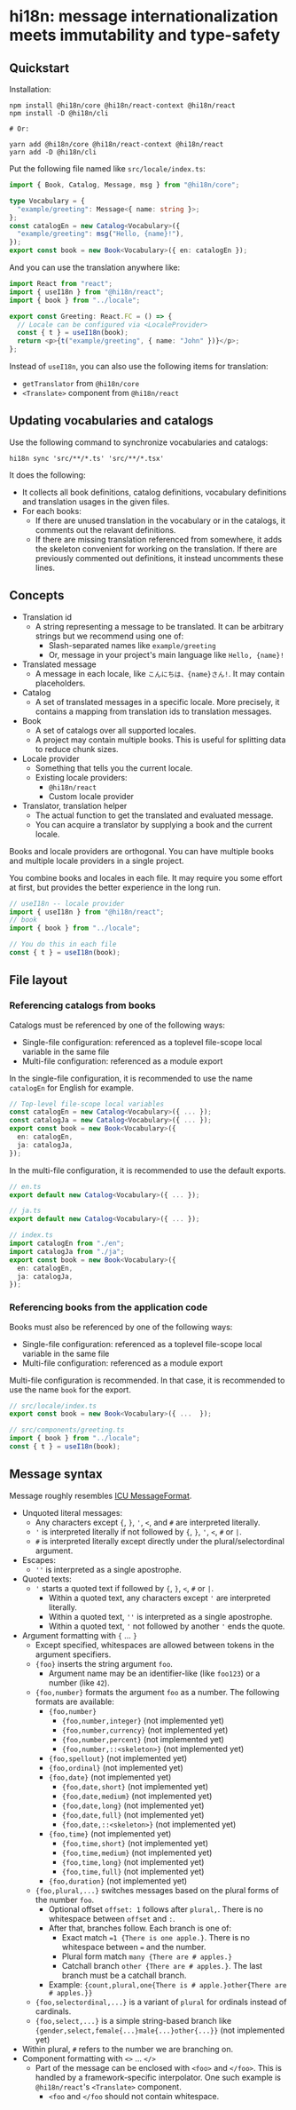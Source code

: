 # hi18n: message internationalization meets immutability and type-safety

## Quickstart

Installation:

```
npm install @hi18n/core @hi18n/react-context @hi18n/react
npm install -D @hi18n/cli

# Or:

yarn add @hi18n/core @hi18n/react-context @hi18n/react
yarn add -D @hi18n/cli
```

Put the following file named like `src/locale/index.ts`:

```typescript
import { Book, Catalog, Message, msg } from "@hi18n/core";

type Vocabulary = {
  "example/greeting": Message<{ name: string }>;
};
const catalogEn = new Catalog<Vocabulary>({
  "example/greeting": msg("Hello, {name}!"),
});
export const book = new Book<Vocabulary>({ en: catalogEn });
```

And you can use the translation anywhere like:

```typescript
import React from "react";
import { useI18n } from "@hi18n/react";
import { book } from "../locale";

export const Greeting: React.FC = () => {
  // Locale can be configured via <LocaleProvider>
  const { t } = useI18n(book);
  return <p>{t("example/greeting", { name: "John" })}</p>;
};
```

Instead of `useI18n`, you can also use the following items for translation:

- `getTranslator` from `@hi18n/core`
- `<Translate>` component from `@hi18n/react`

## Updating vocabularies and catalogs

Use the following command to synchronize vocabularies and catalogs:

```
hi18n sync 'src/**/*.ts' 'src/**/*.tsx'
```

It does the following:

- It collects all book definitions, catalog definitions, vocabulary definitions and translation usages in the given files.
- For each books:
  - If there are unused translation in the vocabulary or in the catalogs, it comments out the relavant definitions.
  - If there are missing translation referenced from somewhere, it adds the skeleton convenient for working on the translation. If there are previously commented out definitions, it instead uncomments these lines.

## Concepts

- Translation id
  - A string representing a message to be translated. It can be arbitrary strings but we recommend using one of:
    - Slash-separated names like `example/greeting`
    - Or, message in your project's main language like `Hello, {name}!`
- Translated message
  - A message in each locale, like `こんにちは、{name}さん!`. It may contain placeholders.
- Catalog
  - A set of translated messages in a specific locale. More precisely, it contains a mapping from translation ids to translation messages.
- Book
  - A set of catalogs over all supported locales.
  - A project may contain multiple books. This is useful for splitting data to reduce chunk sizes.
- Locale provider
  - Something that tells you the current locale.
  - Existing locale providers:
    - `@hi18n/react`
    - Custom locale provider
- Translator, translation helper
  - The actual function to get the translated and evaluated message.
  - You can acquire a translator by supplying a book and the current locale.

Books and locale providers are orthogonal. You can have multiple books and multiple locale providers in a single project.

You combine books and locales in each file. It may require you some effort at first, but provides the better experience in the long run.

```typescript
// useI18n -- locale provider
import { useI18n } from "@hi18n/react";
// book
import { book } from "../locale";

// You do this in each file
const { t } = useI18n(book);
```

## File layout

### Referencing catalogs from books

Catalogs must be referenced by one of the following ways:

- Single-file configuration: referenced as a toplevel file-scope local variable in the same file
- Multi-file configuration: referenced as a module export

In the single-file configuration, it is recommended to use the name `catalogEn` for English for example.

```typescript
// Top-level file-scope local variables
const catalogEn = new Catalog<Vocabulary>({ ... });
const catalogJa = new Catalog<Vocabulary>({ ... });
export const book = new Book<Vocabulary>({
  en: catalogEn,
  ja: catalogJa,
});
```

In the multi-file configuration, it is recommended to use the default exports.

```typescript
// en.ts
export default new Catalog<Vocabulary>({ ... });

// ja.ts
export default new Catalog<Vocabulary>({ ... });

// index.ts
import catalogEn from "./en";
import catalogJa from "./ja";
export const book = new Book<Vocabulary>({
  en: catalogEn,
  ja: catalogJa,
});
```

### Referencing books from the application code

Books must also be referenced by one of the following ways:

- Single-file configuration: referenced as a toplevel file-scope local variable in the same file
- Multi-file configuration: referenced as a module export

Multi-file configuration is recommended. In that case, it is recommended to use the name `book` for the export.

```typescript
// src/locale/index.ts
export const book = new Book<Vocabulary>({ ...  });

// src/components/greeting.ts
import { book } from "../locale";
const { t } = useI18n(book);
```

## Message syntax

Message roughly resembles [ICU MessageFormat](https://unicode-org.github.io/icu/userguide/format_parse/messages/).

- Unquoted literal messages:
  - Any characters except `{`, `}`, `'`, `<`, and `#` are interpreted literally.
  - `'` is interpreted literally if not followed by `{`, `}`, `'`, `<`, `#` or `|`.
  - `#` is interpreted literally except directly under the plural/selectordinal argument.
- Escapes:
  - `''` is interpreted as a single apostrophe.
- Quoted texts:
  - `'` starts a quoted text if followed by `{`, `}`, `<`, `#` or `|`.
    - Within a quoted text, any characters except `'` are interpreted literally.
    - Within a quoted text, `''` is interpreted as a single apostrophe.
    - Within a quoted text, `'` not followed by another `'` ends the quote.
- Argument formatting with `{` ... `}`
  - Except specified, whitespaces are allowed between tokens in the argument specifiers.
  - `{foo}` inserts the string argument `foo`.
    - Argument name may be an identifier-like (like `foo123`) or a number (like `42`).
  - `{foo,number}` formats the argument `foo` as a number. The following formats are available:
    - `{foo,number}`
      - `{foo,number,integer}` (not implemented yet)
      - `{foo,number,currency}` (not implemented yet)
      - `{foo,number,percent}` (not implemented yet)
      - `{foo,number,::<skeleton>}` (not implemented yet)
    - `{foo,spellout}` (not implemented yet)
    - `{foo,ordinal}` (not implemented yet)
    - `{foo,date}` (not implemented yet)
      - `{foo,date,short}` (not implemented yet)
      - `{foo,date,medium}` (not implemented yet)
      - `{foo,date,long}` (not implemented yet)
      - `{foo,date,full}` (not implemented yet)
      - `{foo,date,::<skeleton>}` (not implemented yet)
    - `{foo,time}` (not implemented yet)
      - `{foo,time,short}` (not implemented yet)
      - `{foo,time,medium}` (not implemented yet)
      - `{foo,time,long}` (not implemented yet)
      - `{foo,time,full}` (not implemented yet)
    - `{foo,duration}` (not implemented yet)
  - `{foo,plural,...}` switches messages based on the plural forms of the number `foo`.
    - Optional offset `offset: 1` follows after `plural,`. There is no whitespace between `offset` and `:`.
    - After that, branches follow. Each branch is one of:
      - Exact match `=1 {There is one apple.}`. There is no whitespace between `=` and the number.
      - Plural form match `many {There are # apples.}`
      - Catchall branch `other {There are # apples.}`. The last branch must be a catchall branch.
    - Example: `{count,plural,one{There is # apple.}other{There are # apples.}}`
  - `{foo,selectordinal,...}` is a variant of `plural` for ordinals instead of cardinals.
  - `{foo,select,...}` is a simple string-based branch like `{gender,select,female{...}male{...}other{...}}` (not implemented yet)
- Within plural, `#` refers to the number we are branching on.
- Component formatting with `<>` ... `</>`
  - Part of the message can be enclosed with `<foo>` and `</foo>`. This is handled by a framework-specific interpolator. One such example is `@hi18n/react`'s `<Translate>` component.
    - `<foo` and `</foo` should not contain whitespace.
